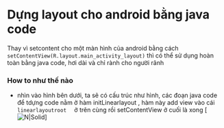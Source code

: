 # Dựng layout cho android bằng java code
Thay vì setcontent  cho một màn hình của android bằng cách `setContentView(R.layout.main_activity_layout)`
thì có thể sử dụng hoàn toàn bằng java code, hơi dài và chỉ rành cho người rãnh
### How to như thế nào
* nhìn vào hình bên dưới, ta sẽ có cấu trúc như hình,
các đoạn java code để tdựng code nằm ở hàm initLinearlayout  , hàm này add view vào cái `linearlayoutroot  ` ở trên cùng rồi setContentView ở  cuối là xong
[![N|Solid](http://i.imgur.com/UgCu46r.png)]

